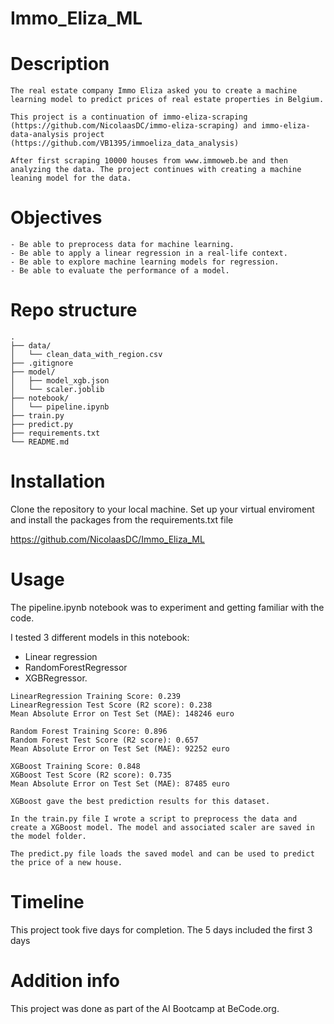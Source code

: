 # Immo_Eliza_ML

# Description
```
The real estate company Immo Eliza asked you to create a machine learning model to predict prices of real estate properties in Belgium.

This project is a continuation of immo-eliza-scraping (https://github.com/NicolaasDC/immo-eliza-scraping) and immo-eliza-data-analysis project (https://github.com/VB1395/immoeliza_data_analysis)

After first scraping 10000 houses from www.immoweb.be and then analyzing the data. The project continues with creating a machine leaning model for the data.
```

# Objectives
```
- Be able to preprocess data for machine learning.
- Be able to apply a linear regression in a real-life context.
- Be able to explore machine learning models for regression.
- Be able to evaluate the performance of a model.
```
# Repo structure
```
.
├── data/
│   └── clean_data_with_region.csv
├── .gitignore
├── model/
│   ├── model_xgb.json
│   └── scaler.joblib
├── notebook/
│   └── pipeline.ipynb
├── train.py
├── predict.py
├── requirements.txt
└── README.md
```

# Installation

Clone the repository to your local machine. Set up your virtual enviroment and install the packages from the requirements.txt file

https://github.com/NicolaasDC/Immo_Eliza_ML

# Usage

The pipeline.ipynb notebook was to experiment and getting familiar with the code. 

I tested 3 different models in this notebook: 
- Linear regression 
- RandomForestRegressor
- XGBRegressor.

```
LinearRegression Training Score: 0.239
LinearRegression Test Score (R2 score): 0.238
Mean Absolute Error on Test Set (MAE): 148246 euro

Random Forest Training Score: 0.896
Random Forest Test Score (R2 score): 0.657
Mean Absolute Error on Test Set (MAE): 92252 euro

XGBoost Training Score: 0.848
XGBoost Test Score (R2 score): 0.735
Mean Absolute Error on Test Set (MAE): 87485 euro

XGBoost gave the best prediction results for this dataset.

```
```
In the train.py file I wrote a script to preprocess the data and create a XGBoost model. The model and associated scaler are saved in the model folder.

The predict.py file loads the saved model and can be used to predict the price of a new house. 
```
# Timeline

This project took five days for completion. The 5 days included the first 3 days

# Addition info

This project was done as part of the AI Bootcamp at BeCode.org.

